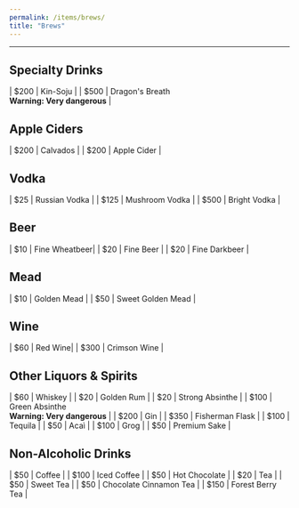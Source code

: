```yaml
---
permalink: /items/brews/
title: "Brews"
---
```

---

<h2>Specialty Drinks</h2>

| $200 | Kin-Soju |
| $500 | Dragon's Breath <br> **Warning: Very dangerous** |

<h2>Apple Ciders</h2>

| $200 | Calvados |
| $200 | Apple Cider |

<h2>Vodka</h2>


| $25 | Russian Vodka |
| $125 | Mushroom Vodka |
| $500 | Bright Vodka |

<h2>Beer</h2>

| $10 | Fine Wheatbeer|
| $20 | Fine Beer |
| $20 | Fine Darkbeer |

<h2>Mead</h2>

| $10 | Golden Mead |
| $50 | Sweet Golden Mead |
				
<h2>Wine</h2>

| $60 | Red Wine|
| $300 | Crimson Wine |

<h2>Other Liquors & Spirits</h2>

| $60 | Whiskey |
| $20 | Golden Rum |
| $20 | Strong Absinthe |
| $100 | Green Absinthe <br> **Warning: Very dangerous** |
| $200 | Gin |
| $350 | Fisherman Flask |
| $100 | Tequila |
| $50 | Acaì |
| $100 | Grog |
| $50 | Premium Sake |

<h2>Non-Alcoholic Drinks</h2>

| $50 | Coffee |
| $100 | Iced Coffee |
| $50 | Hot Chocolate |
| $20 | Tea |
| $50 | Sweet Tea |
| $50 | Chocolate Cinnamon Tea |
| $150 | Forest Berry Tea |